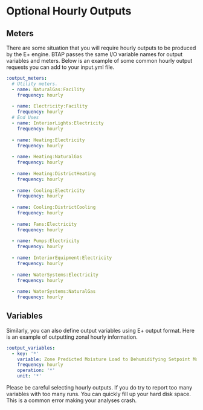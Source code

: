 # Optional Hourly Outputs
## Meters
There are some situation that you will require hourly outputs to be produced by the E+ engine. BTAP passes the same I/O variable names for output variables and meters. Below is an example of some common hourly output requests you can add to your input.yml file.
```yaml
:output_meters:
  # Utility meters.
  - name: NaturalGas:Facility
    frequency: hourly
    
  - name: Electricity:Facility
    frequency: hourly
  # End Uses
  - name: InteriorLights:Electricity
    frequency: hourly
    
  - name: Heating:Electricity
    frequency: hourly
    
  - name: Heating:NaturalGas
    frequency: hourly
    
  - name: Heating:DistrictHeating
    frequency: hourly
    
  - name: Cooling:Electricity
    frequency: hourly
    
  - name: Cooling:DistrictCooling
    frequency: hourly
    
  - name: Fans:Electricity
    frequency: hourly
    
  - name: Pumps:Electricity
    frequency: hourly
    
  - name: InteriorEquipment:Electricity
    frequency: hourly
    
  - name: WaterSystems:Electricity
    frequency: hourly
    
  - name: WaterSystems:NaturalGas
    frequency: hourly
```

## Variables
Similarly, you can also define output variables using E+ output format. Here is an example of outputting zonal hourly 
information.
```yaml
:output_variables:
  - key: '*'
    variable: Zone Predicted Moisture Load to Dehumidifying Setpoint Moisture Transfer Rate
    frequency: hourly
    operation: '*'
    unit: '*'
```

Please be careful selecting hourly outputs.  If you do try to report too many variables with too many runs. You can 
quickly fill up your hard disk space. This is a common error making your analyses crash. 
